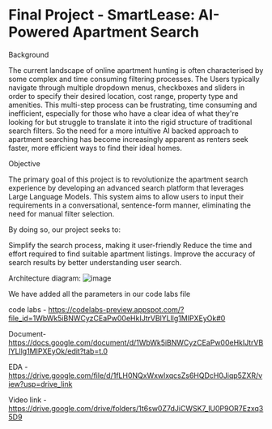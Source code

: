# Final Project - SmartLease: AI-Powered Apartment Search

Background

The current landscape of online apartment hunting is often characterised by some complex and time consuming filtering processes. The Users typically navigate through multiple dropdown menus, checkboxes and sliders in order to specify their desired location, cost range, property type and amenities. This multi-step process can be frustrating, time consuming and inefficient, especially for those who have a clear idea of what they're looking for but struggle to translate it into the rigid structure of traditional search filters. So the need for a more intuitive AI backed approach to apartment searching has become increasingly apparent as renters seek faster, more efficient ways to find their ideal homes.

Objective

The primary goal of this project is to revolutionize the apartment search experience by developing an advanced search platform that leverages Large Language Models. This system aims to allow users to input their requirements in a conversational, sentence-form manner, eliminating the need for manual filter selection.

By doing so, our project seeks to:

Simplify the search process, making it user-friendly
Reduce the time and effort required to find suitable apartment listings.
Improve the accuracy of search results by better understanding user search.

Architecture diagram:
![image](https://github.com/user-attachments/assets/9db2ef0b-6d5a-4813-95a5-71d65d625b3c)



We have added all the parameters in our code labs file

code labs - https://codelabs-preview.appspot.com/?file_id=1WbWk5iBNWCyzCEaPw00eHkIJtrVBlYLllg1MIPXEyOk#0

Document- https://docs.google.com/document/d/1WbWk5iBNWCyzCEaPw00eHkIJtrVBlYLllg1MIPXEyOk/edit?tab=t.0

EDA - https://drive.google.com/file/d/1fLH0NQxWxwlxqcsZs6HQDcH0Jiqp5ZXR/view?usp=drive_link

Video link - https://drive.google.com/drive/folders/1t6sw0Z7dJiCWSK7_lU0P9OR7Ezxq35D9
